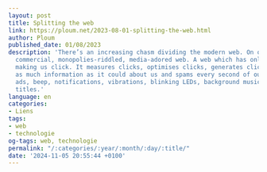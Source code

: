 ```yaml
---
layout: post
title: Splitting the web
link: https://ploum.net/2023-08-01-splitting-the-web.html
author: Ploum
published_date: 01/08/2023
description: 'There’s an increasing chasm dividing the modern web. On one side, the
  commercial, monopolies-riddled, media-adored web. A web which has only one objective:
  making us click. It measures clicks, optimises clicks, generates clicks. It gathers
  as much information as it could about us and spams every second of our life with
  ads, beep, notifications, vibrations, blinking LEDs, background music and fluorescent
  titles.'
language: en
categories:
- Liens
tags:
- web
- technologie
og-tags: web, technologie
permalink: "/:categories/:year/:month/:day/:title/"
date: '2024-11-05 20:55:44 +0100'
---
```


